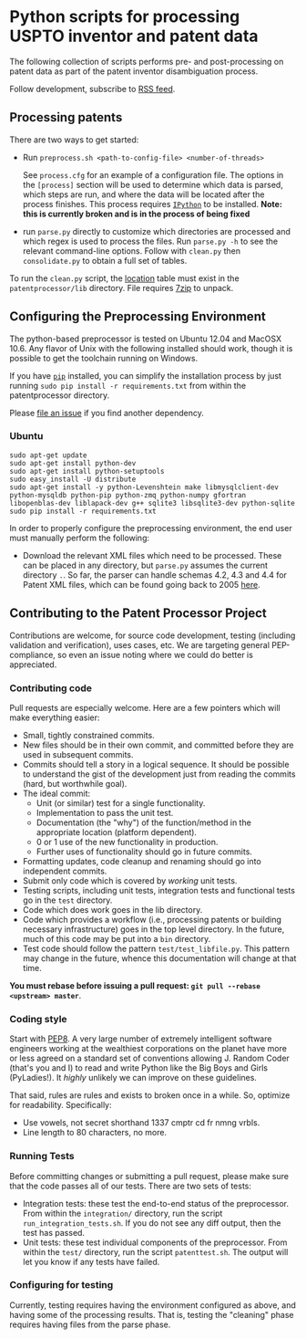 # Python scripts for processing USPTO inventor and patent data

The following collection of scripts performs pre- and
post-processing on patent data as part of the patent
inventor disambiguation process.

Follow development, subscribe to
[RSS
feed](https://github.com/funginstitute/patentprocessor/commits/master.atom).

## Processing patents

There are two ways to get started:

* Run `preprocess.sh <path-to-config-file> <number-of-threads>`

  See `process.cfg` for an example of a configuration file. The options in the
  `[process]` section will be used to determine which data is parsed, which
  steps are run, and where the data will be located after the process finishes.
  This process requires [`IPython`](http://ipython.org/install.html) to be
  installed. **Note: this is currently broken and is in the process of being fixed**

* run `parse.py` directly to customize which directories are processed and
  which regex is used to process the files. Run `parse.py -h` to see the
  relevant command-line options. Follow with `clean.py` then
  `consolidate.py` to obtain a full set of tables.

To run the `clean.py` script, the
[location](https://s3.amazonaws.com/fungpatdownloads/geolocation_data.7z)
table must exist in the `patentprocessor/lib` directory. File requires [7zip](http://www.7-zip.org/) to unpack.

## Configuring the Preprocessing Environment

The python-based preprocessor is tested on Ubuntu 12.04 and MacOSX 10.6.  Any
flavor of Unix with the following installed should work, though it is possible
to get the toolchain running on Windows.

If you have [`pip`](http://www.pip-installer.org/en/latest/index.html)
installed, you can simplify the installation process by just running `sudo pip
install -r requirements.txt` from within the patentprocessor directory.

Please [file an issue](https://github.com/funginstitute/patentprocessor/issues) if you find another dependency.

### Ubuntu

```
sudo apt-get update
sudo apt-get install python-dev
sudo apt-get install python-setuptools
sudo easy_install -U distribute
sudo apt-get install -y python-Levenshtein make libmysqlclient-dev python-mysqldb python-pip python-zmq python-numpy gfortran libopenblas-dev liblapack-dev g++ sqlite3 libsqlite3-dev python-sqlite
sudo pip install -r requirements.txt
```

In order to properly configure the preprocessing environment, the end user must
manually perform the following:

* Download the relevant XML files which need to be processed. These can be
  placed in any directory, but `parse.py` assumes the current directory `.`.
  So far, the parser can handle schemas 4.2, 4.3 and 4.4 for Patent XML files,
  which can be found going back to 2005
  [here](http://www.google.com/googlebooks/uspto-patents-grants-text.html).

## Contributing to the Patent Processor Project

Contributions are welcome, for source code development, testing (including
validation and verification), uses cases, etc. We are targeting general
PEP-compliance, so even an issue noting where we could do better is
appreciated.

### Contributing code

Pull requests are especially welcome. Here are a few pointers which will make everything easier:

* Small, tightly constrained commits.
* New files should be in their own commit, and committed before they are used in subsequent commits.
* Commits should tell a story in a logical sequence. It should be possible to understand the gist
  of the development just from reading the commits (hard, but worthwhile goal).
* The ideal commit:
    * Unit (or similar) test for a single functionality.
    * Implementation to pass the unit test.
    * Documentation (the "why") of the function/method in the appropriate location (platform dependent).
    * 0 or 1 use of the new functionality in production.
    * Further uses of functionality should go in future commits.
* Formatting updates, code cleanup and renaming should go into independent commits.
* Submit only code which is covered by *working* unit tests.
* Testing scripts, including unit tests, integration tests and functional tests go in the `test` directory.
* Code which does work goes in the lib directory.
* Code which provides a workflow (i.e., processing patents or building necessary
  infrastructure) goes in the top level directory. In the future, much of this code may
  be put into a `bin` directory.
* Test code should follow the pattern `test/test_libfile.py`. This pattern may change in
  the future, whence this documentation will change at that time.

**You must rebase before issuing a pull request: `git pull --rebase <upstream> master`**.

### Coding style

Start with [PEP8](http://www.python.org/dev/peps/pep-0008/). A very
large number of extremely intelligent software engineers working at the
wealthiest corporations on the planet have more or less agreed on a
standard set of conventions allowing J. Random Coder (that's you and I)
to read and write Python like the Big Boys and Girls (PyLadies!).
It *highly* unlikely we can improve on these guidelines.

That said, rules are rules and exists to broken once in a while.
So, optimize for readability.  Specifically:

* Use vowels, not secret shorthand 1337 cmptr cd fr nmng vrbls.
* Line length to 80 characters, no more.

### Running Tests

Before committing changes or submitting a pull request, please make sure that the code passes
all of our tests. There are two sets of tests:

* Integration tests: these test the end-to-end status of the preprocessor. From
  within the `integration/` directory, run the script
  `run_integration_tests.sh`. If you do not see any diff output, then the test
  has passed.
* Unit tests: these test individual components of the preprocessor. From within
  the `test/` directory, run the script `patenttest.sh`. The output will let
  you know if any tests have failed.

### Configuring for testing

Currently, testing requires having the environment configured as above,
and having some of the processing results. That is, testing the
"cleaning" phase requires having files from the parse phase.
